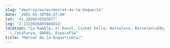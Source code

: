 ```yaml
---
slug: "daytrip/eu/es/mercat-de-la-boquerìa"
date: '2001-01-30T04:37:00'
lat: '41.3820576503077'
lng: '2.1723026805686914'
location: "La Rambla, el Raval, Ciutat Vella, Barcelona, Barcelon\xE8s, Barcelona,\
  \ Catalunya, 08001, Espa\xF1a"
title: "Mercat de la Boquer\xECa!"
---
```



